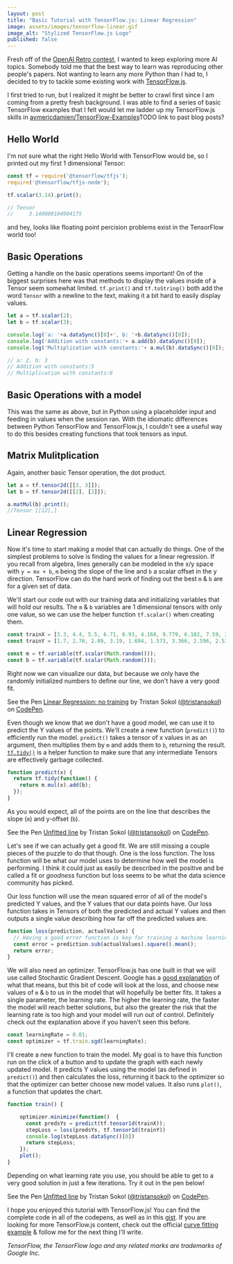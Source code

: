 ```yaml
---
layout: post
title: "Basic Tutorial with TensorFlow.js: Linear Regression"
image: assets/images/tensorflow-linear.gif
image_alt: "Stylized TensorFlow.js Logo"
published: false
---
```


Fresh off of the [OpenAI Retro contest](https://blog.openai.com/first-retro-contest-retrospective/), I wanted to keep exploring more AI topics. Somebody told me that the best way to learn was reproducing other people's papers. Not wanting to learn any more Python than I had to, I decided to try to tackle some existing work with [TensorFlow.js](https://js.tensorflow.org/).

I first tried to run, but I realized it might be better to crawl first since I am coming from a pretty fresh background. I was able to find a series of basic TensorFlow examples that I felt would let me ladder up my TensorFlow.js skills in [aymericdamien/TensorFlow-Examples](https://github.com/aymericdamien/TensorFlow-Examples)TODO link to past blog posts?



## Hello World
I'm not sure what the right Hello World with TensorFlow would be, so I printed out my first 1 dimensional Tensor:

```javascript
const tf = require('@tensorflow/tfjs');
require('@tensorflow/tfjs-node');

tf.scalar(3.14).print();

// Tensor
//     3.140000104904175
```
and hey, looks like floating point percision problems exist in the TensorFlow world too!

## Basic Operations

Getting a handle on the basic operations seems important! On of the biggest surprises here was that methods to display the values inside of a Tensor seem somewhat limited. `tf.print()` and `tf.toString()` both add the word `Tensor` with a newline to the text, making it a bit hard to easily display values.

```javascript
let a = tf.scalar(2);
let b = tf.scalar(3);

console.log('a: '+a.dataSync()[0]+', b: '+b.dataSync()[0]);
console.log('Addition with constants:'+ a.add(b).dataSync()[0]);
console.log('Multiplication with constants:'+ a.mul(b).dataSync()[0]);

// a: 2, b: 3
// Addition with constants:5
// Multiplication with constants:6

```
## Basic Operations with a model

This was the same as above, but in Python using a placeholder input and feeding in values when the session ran. With the idiomatic differences between Python TensorFlow and TensorFlow.js, I couldn't see a useful way to do this besides creating functions that took tensors as input.

## Matrix Mulitplication

Again, another basic Tensor operation, the dot product.

```javascript
let a = tf.tensor2d([[3, 3]]);
let b = tf.tensor2d([[2], [2]]);

a.matMul(b).print();
//Tensor [[12],]
```

## Linear Regression

Now it's time to start making a model that can actually do things. One of the simplest problems to solve is finding the values for a linear regression. If you recall from algebra, lines generally can be modeled in the x/y space with `y = mx + b`, `m` being the slope of the line and `b` a scalar offset in the y direction. TensorFlow can do the hard work of finding out the best `m` & `b` are for a given set of data.

We'll start our code out with our training data and initializing variables that will hold our results. The `m` & `b` variables are 1 dimensional tensors with only one value, so we can use the helper function `tf.scalar()` when creating them. 

```javascript
const trainX = [3.3, 4.4, 5.5, 6.71, 6.93, 4.168, 9.779, 6.182, 7.59, 2.167, 7.042, 10.791, 5.313, 7.997, 5.654, 9.27, 3.1];
const trainY = [1.7, 2.76, 2.09, 3.19, 1.694, 1.573, 3.366, 2.596, 2.53, 1.221, 2.827, 3.465, 1.65, 2.904, 2.42, 2.94, 1.3];

const m = tf.variable(tf.scalar(Math.random()));
const b = tf.variable(tf.scalar(Math.random()));
```

Right now we can visualize our data, but because we only have the randomly initialized numbers to define our line, we don't have a very good fit.

<p data-height="526" data-theme-id="light" data-slug-hash="LrrwMm" data-default-tab="result" data-user="tristansokol" data-embed-version="2" data-pen-title="Linear Regression: no training" class="codepen">See the Pen <a href="https://codepen.io/tristansokol/pen/LrrwMm/">Linear Regression: no training</a> by Tristan Sokol (<a href="https://codepen.io/tristansokol">@tristansokol</a>) on <a href="https://codepen.io">CodePen</a>.</p>
<script async src="https://static.codepen.io/assets/embed/ei.js"></script>

Even though we know that we don't have a good model, we can use it to predict the Y values of the points. We'll create a new function (`predict()`) to efficiently run the model. `predict()` takes a tensor of x values in as an argument, then multiplies them by `m` and adds them to `b`, returning the result. [`tf.tidy()`](https://js.tensorflow.org/api/0.11.7/#tidy) is a helper function to make sure that any intermediate Tensors are effectively garbage collected. 
```javascript
function predict(x) {
  return tf.tidy(function() {
    return m.mul(x).add(b);
  });
}
```

As you would expect, all of the points are on the line that describes the slope (`m`) and y-offset (`b`).

<p data-height="550" data-theme-id="light" data-slug-hash="VdBLeg" data-default-tab="result" data-user="tristansokol" data-embed-version="2" data-pen-title="Unfitted line" class="codepen">See the Pen <a href="https://codepen.io/tristansokol/pen/VdBLeg/">Unfitted line</a> by Tristan Sokol (<a href="https://codepen.io/tristansokol">@tristansokol</a>) on <a href="https://codepen.io">CodePen</a>.</p>
<script async src="https://static.codepen.io/assets/embed/ei.js"></script>

Let's see if we can actually get a good fit. We are still missing a couple pieces of the puzzle to do that though. One is the loss function. The loss function will be what our model uses to determine how well the model is performing. I think it could just as easily be described in the positive and be called a fit or _goodness_ function but loss seems to be what the data science community has picked.

Our loss function will use the mean squared error of all of the model's predicted Y values, and the Y values that our data points have. Our loss function takes in Tensors of both the predicted and actual Y values and then outputs a single value describing how far off the predicted values are.

```javascript
function loss(prediction, actualValues) {
  // Having a good error function is key for training a machine learning model
  const error = prediction.sub(actualValues).square().mean();
  return error;
}
```

We will also need an optimizer. TensorFlow.js has one built in that we will use called Stochastic Gradient Descent. Google has a [good explanation](https://developers.google.com/machine-learning/crash-course/reducing-loss/gradient-descent) of what that means, but this bit of code will look at the loss, and choose new values of `m` & `b` to us in the model that will hopefully be better fits. It takes a single parameter, the learning rate. The higher the learning rate, the faster the model will reach better solutions, but also the greater the risk that the learning rate is too high and your model will run out of control. Definitely check out the explanation above if you haven't seen this before. 

```javascript
const learningRate = 0.01;
const optimizer = tf.train.sgd(learningRate);
```

I'll create a new function to train the model. My goal is to have this function run on the click of a button and to update the graph with each newly updated model. It predicts Y values using the model (as defined in `predict()`) and then calculates the loss, returning it back to the optimizer so that the optimizer can better choose new model values. It also runs `plot()`, a function that updates the chart. 

```javascript
function train() {

    optimizer.minimize(function()  {
      const predsYs = predict(tf.tensor1d(trainX));
      stepLoss = loss(predsYs, tf.tensor1d(trainY))
      console.log(stepLoss.dataSync()[0])
      return stepLoss;
    });
    plot();
}
```

Depending on what learning rate you use, you should be able to get to a very good solution in just a few iterations. Try it out in the pen below! 

<p data-height="495" data-theme-id="light" data-slug-hash="XYoQKB" data-default-tab="result" data-user="tristansokol" data-embed-version="2" data-pen-title="Unfitted line" class="codepen">See the Pen <a href="https://codepen.io/tristansokol/pen/XYoQKB/">Unfitted line</a> by Tristan Sokol (<a href="https://codepen.io/tristansokol">@tristansokol</a>) on <a href="https://codepen.io">CodePen</a>.</p>
<script async src="https://static.codepen.io/assets/embed/ei.js"></script>

I hope you enjoyed this tutorial with TensorFlow.js! You can find the complete code in all of the codepens, as well as in this [gist](https://gist.github.com/tristansokol/6f95f69dfc04cd96c9a69f8b9f2d2093). If you are looking for more TensorFlow.js content, check out the official [curve fitting example](https://js.tensorflow.org/tutorials/fit-curve.html) & follow me for the next thing I'll write. 

_TensorFlow, the TensorFlow logo and any related marks are trademarks of Google Inc._